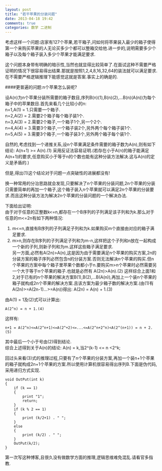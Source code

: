```yaml
---
layout: post
title: "若干苹果的分装问题"
date: 2013-04-18 19:42
comments: true
categories: 数学 二进制
---
```


考虑这样一个问题:店家有127个苹果,若干箱子,问如何将苹果装入最少的箱子使得第一个来购买苹果的人无论买多少个都可以整箱交给他.进一步的,说明需要多少个箱子以及每个箱子装入多少个苹果才能满足要求.

这个问题本身带有明确的暗示性,当然也就显得比较简单了.在面试这种不需要严格证明的情况下很容易得出结果.那就是按照1,2,4,8,16,32,64的装法就可以满足要求.在不需要严格逻辑推理下能感觉这就是答案.事实上的确是的.

####更普遍的问题:n个苹果怎么装呢?

设A(n)为n个苹果分装所需要的箱子数目,序列B(n)(1),B(n)(2),...B(n)(A(n))为每个箱子中的苹果数目.首先来看几个比较小的n:<br/>
n=1,A(1) = 1.只需要一个箱子.<br/>
n=2,A(2) = 2.需要2个箱子每个箱子装1个.<br/>
n=3,A(3) = 2.需要2个箱子,一个箱子1个,另一个2个.<br/>
n=4,A(4) = 3.需要3个箱子,一个箱子装2个,另外两个每个箱子装1个.<br/>
n=5,A(5) = 3.需要3个箱子,一个箱子装3个,另外两个箱子每个装1个.<br/>

自然的,考虑找到一个递推关系,设n个苹果满足条件需要的箱子数为A(n),则有如下结论:
    A(n+1) >= A(n).(1)
采用反证法容易证明.(若存在小于A(n)的箱子能满足A(n+1)的要求,任意购买小于等于n的个数也能有这种分装方法解决.这与A(n)的定义是矛盾的.)

但是,得出(1)这个结论对于问题一点突破性的进展都没有!

换一种常用的分治思路就会发现,只要解决了n个苹果的分装问题,2n个苹果的分装只需要简单的再加一个箱子,这个箱子装入n个苹果就可以满足2n个苹果的分装要求.而且这种分装方法为解决2n个苹果的分装问题的一个解决办法.

下面给出证明:<br/>
由于对于任意的正整数k<=n,都存在一个B序列的子列满足该子列和为k.那么对于任意的m<=2n有如下两种情况:<br/>
1. m<=n,直接有B序列的子列满足子列和为k.如果购买m个直接由对应的箱子满足要求.<br/>
2. m>n,则存在B序列的子列满足子列和为m-n,这样把这个子列和n放在一起构成一个新的子列,则新子列和为m.这样这些箱子满足要求.<br/>
另一方面,必然有A(2n)>A(n),这是因为由于需要满足n个苹果的购买方案,2n的分装方案的箱子序列必然包含n的分装方案.否则无法解决n个苹果的购买.但n个苹果的方案中每个箱子里苹果个数都小于n.要购买m>n个苹果时必然需要另一个大于等于n个苹果的箱子.也就是必然有
    A(2n)>A(n).(2)
这样综合上面1和2,对于已有的n个苹果的解决方案B(1),B(2),...B(A(n)),再加上一个装n个苹果的箱子就构成2n个苹果的解决方案.且该方案为最少箱子数的解决方案.(由(1)有A(2n)>=A(2n-1)...>=A(n))得出:
    A(2n) = A(n) + 1.(3)

由A(1) = 1及(2)式可以计算出:

    A(2^n) = n + 1.(4)

这样有:

    n+1 = A(2^n)<=A(2^n+1)<=A(2^+2)<=...<=A(2^n+2^n)<A(2^(n+1)) = n + 2.(5)

其中最后一个小于号由(2)得到结论.<br/>
综合上述得到关于A(n)的结论:
    A(n) = k,当2^(k-1) <= n <2^k;

回过头来看(3)式的推理过程,只要有了n个苹果的分装方案,再加一个装n+1个苹果的箱子就构成2n+1个苹果的方案.所以使用计算机很容易得出序列B.下面是伪代码,采用递归方式实现.

    void OutPut(int k)
    {
        if (k == 1)
        {
            print "1";
            return;
        }
        if (k % 2 == 1)
        {
            print (k/2+1) . " ";
        }
        else
        {
            print (k/2) . " ";
        }
        OutPut(k/2);
    }

第一次写这种博客,且很久没有做数学方面的推理,逻辑思维难免混乱.请看官多指教.
